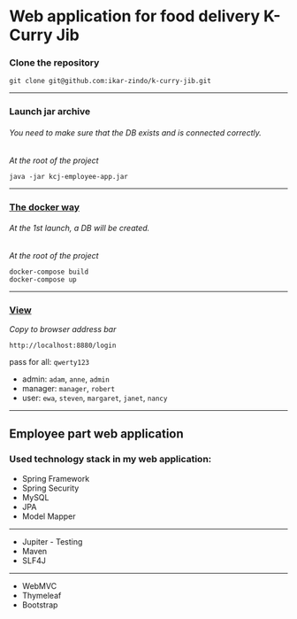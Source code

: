 # Web application for food delivery K-Curry Jib

### Clone the repository

```
git clone git@github.com:ikar-zindo/k-curry-jib.git
```

---

### Launch jar archive

###### You need to make sure that the DB exists and is connected correctly.

*At the root of the project*

```
java -jar kcj-employee-app.jar
```

---

### [The docker way](https://hub.docker.com/repository/docker/ikarzindo/k-curry-jib-employee-app/general)

###### At the 1st launch, a DB will be created.

*At the root of the project*

```
docker-compose build
docker-compose up
```

---

### [View](http://localhost:8880/login)

*Copy to browser address bar*

```
http://localhost:8880/login
```

pass for all: `qwerty123`

- admin: `adam`, `anne`, `admin`
- manager: `manager`, `robert`
- user: `ewa`, `steven`, `margaret`, `janet`, `nancy` 

---

## Employee part web application

### Used technology stack in my web application:

- Spring Framework
- Spring Security
- MySQL
- JPA
- Model Mapper

---

- Jupiter - Testing
- Maven
- SLF4J

---

- WebMVC
- Thymeleaf
- Bootstrap
